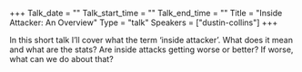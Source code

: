 +++
Talk_date = ""
Talk_start_time = ""
Talk_end_time = ""
Title = "Inside Attacker: An Overview"
Type = "talk"
Speakers = ["dustin-collins"]
+++

In this short talk I’ll cover what the term ‘inside attacker’. What does it mean and what are the stats? Are inside attacks getting worse or better? If worse, what can we do about that?
